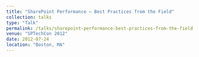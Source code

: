 ```yaml
---
title: "SharePoint Performance – Best Practices from the Field"
collection: talks
type: "Talk"
permalink: /talks/sharepoint-performance-best-practices-from-the-field
venue: "SPTechCon 2012"
date: 2012-07-24
location: "Boston, MA"
---
```

